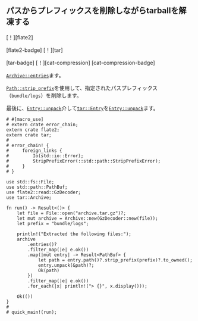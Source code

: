 ## <!--Decompress a tarball while removing a prefix from the paths--> パスからプレフィックスを削除しながらtarballを解凍する

<!--[!][flate2]-->
[！][flate2]
<!--[flate2-badge] [!][tar]-->
[flate2-badge] [！][tar]
<!--[tar-badge] [!][cat-compression]-->
[tar-badge] [！][cat-compression]
[cat-compression-badge]
<!--Iterate over the [`Archive::entries`].-->
[`Archive::entries`]ます。
<!--Use [`Path::strip_prefix`] to remove the specified path prefix (`bundle/logs`).-->
[`Path::strip_prefix`]を使用して、指定されたパスプレフィックス（`bundle/logs`）を削除します。
<!--Finally, extract the [`tar::Entry`] via [`Entry::unpack`].-->
最後に、[`Entry::unpack`]介して[`tar::Entry`]を[`Entry::unpack`]ます。

```rust,no_run
# #[macro_use]
# extern crate error_chain;
extern crate flate2;
extern crate tar;
#
# error_chain! {
#     foreign_links {
#         Io(std::io::Error);
#         StripPrefixError(::std::path::StripPrefixError);
#     }
# }

use std::fs::File;
use std::path::PathBuf;
use flate2::read::GzDecoder;
use tar::Archive;

fn run() -> Result<()> {
    let file = File::open("archive.tar.gz")?;
    let mut archive = Archive::new(GzDecoder::new(file));
    let prefix = "bundle/logs";

    println!("Extracted the following files:");
    archive
        .entries()?
        .filter_map(|e| e.ok())
        .map(|mut entry| -> Result<PathBuf> {
            let path = entry.path()?.strip_prefix(prefix)?.to_owned();
            entry.unpack(&path)?;
            Ok(path)
        })
        .filter_map(|e| e.ok())
        .for_each(|x| println!("> {}", x.display()));

    Ok(())
}
#
# quick_main!(run);
```

<!--[`Archive::entries`]: https://docs.rs/tar/*/tar/struct.Archive.html#method.entries
 [`Entry::unpack`]: https://docs.rs/tar/*/tar/struct.Entry.html#method.unpack
 [`Path::strip_prefix`]: https://doc.rust-lang.org/std/path/struct.Path.html#method.strip_prefix
 [`tar::Entry`]: https://docs.rs/tar/*/tar/struct.Entry.html
-->
[`Archive::entries`]: https://docs.rs/tar/*/tar/struct.Archive.html#method.entries
 [`Entry::unpack`]: https://docs.rs/tar/*/tar/struct.Entry.html#method.unpack
 [`Path::strip_prefix`]: https://doc.rust-lang.org/std/path/struct.Path.html#method.strip_prefix
 [`tar::Entry`]: https://docs.rs/tar/*/tar/struct.Entry.html

